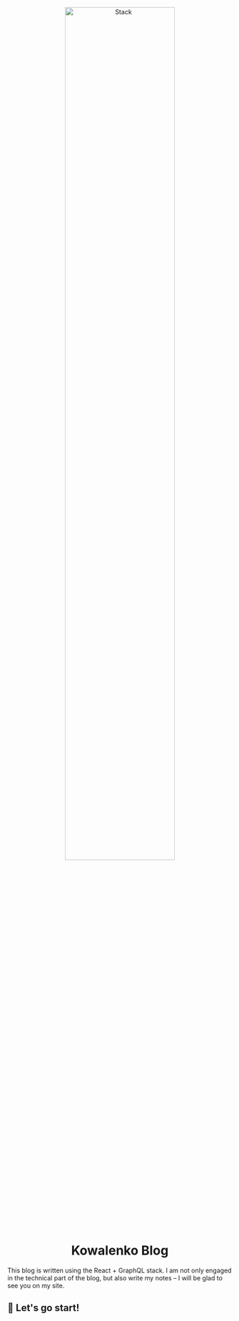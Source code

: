 <p align="center">
  <a href="https://www.blog.kowalenko.net">
    <img alt="Stack" src="https://kowalenko.net/assets/Stack.svg" width="70%" />
  </a>
</p>
<h1 align="center">
  Kowalenko Blog
</h1>

This blog is written using the React + GraphQL stack. I am not only engaged in the technical part of the blog, but also write my notes – I will be glad to see you on my site.

## 🚀 Let's go start!


